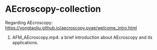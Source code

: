 # AEcroscopy-collection

Regarding AEcroscopy: https://yongtaoliu.github.io/aecroscopy.pyae/welcome_intro.html

1. AFM_AEcroscopy.mp4: a brief introduction about AEcroscopy and its applications.
